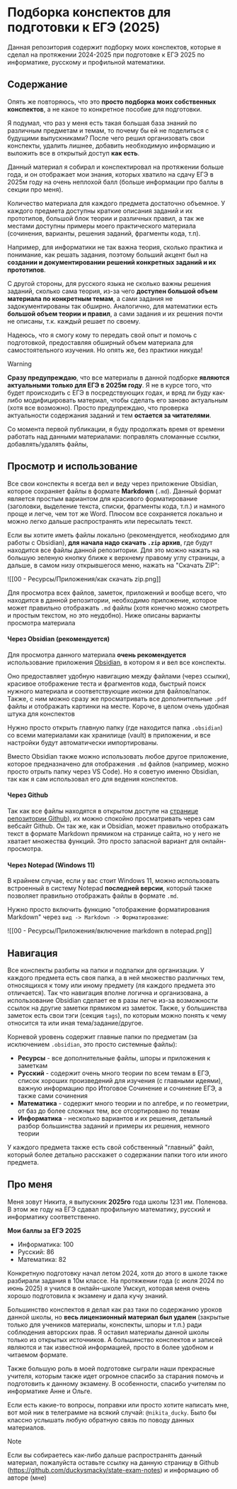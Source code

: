 # Подборка конспектов для подготовки к ЕГЭ (2025)

Данная репозитория содержит подборку моих конспектов, которые я сделал на протяжении 2024-2025 при подготовке к ЕГЭ 2025 по информатике, русскому и профильной математики.

## Содержание

Опять же повторяюсь, что это **просто подборка моих собственных конспектов**, а не какое то конкретное пособие для подготовки. 

Я подумал, что раз у меня есть такая большая база знаний по различным предметам и темам, то почему бы ей не поделиться с будущими выпускниками? После чего решил организовать свои конспекты, удалить лишнее, добавить необходимую информацию и выложить все в открытый доступ **как есть**.

Данный материал я собирал и конспектировал на протяжении больше года, и он отображает мои знания, которых хватило на сдачу ЕГЭ в 2025м году на очень неплохой балл (больше информации про баллы в секции про меня). 

Количество материала для каждого предмета достаточно объемное. У каждого предмета доступны краткие описания заданий и их прототипов, большой блок теории и различных правил, а так же местами доступны примеры моего практического материала (сочинения, варианты, решения заданий, фрагменты кода, т.п).

Например, для информатики не так важна теория, сколько практика и понимание, как решать задания, поэтому больший акцент был на **создании и документировании решений конкретных заданий и их прототипов**. 

С другой стороны, для русского языка не сколько важны решения заданий, сколько сама теория, из-за чего **доступен большой объем материала по конкретным темам**, а сами задания не задокументированы так обширно. Аналогично, для математики есть **большой объем теории и правил**, а сами задания и их решения почти не описаны, т.к. каждый решает по своему.

Надеюсь, что я смогу кому то передать свой опыт и помочь с подготовкой, предоставляя обширный объем материала для самостоятельного изучения. Но опять же, без практики никуда!

> [!WARNING]
> **Сразу предупреждаю**, что все материалы в данной подборке **являются актуальными только для ЕГЭ в 2025м году**. Я не в курсе того, что будет происходить с ЕГЭ в посредствующих годах, и вряд ли буду как-либо модифицировать материал, чтобы сделать его заново актуальным (хотя все возможно). Просто предупреждаю, что проверка актуальности содержания заданий и тем **остается за читателями**.

Со момента первой публикации, я буду продолжать время от времени работать над данными материалами: поправлять сломанные ссылки, добавлять/удалять файлы, 

## Просмотр и использование

Все свои конспекты я всегда вел и веду через приложение Obsidian, которое сохраняет файлы в формате **Markdown** (`.md`). Данный формат является простым вариантом для красивого форматирование (заголовки, выделение текста, списки, фрагменты кода, т.п.) и намного проще и легче, чем тот же Word. Плюсом все сохраняется локально и можно легко дальше распространять или пересылать текст. 

Если вы хотите иметь файлы локально (рекомендуется, необходимо для работы с Obsidian), **для начала надо скачать `.zip` архив**, где будут находится все файлы данной репозитории. Для это можно нажать на большую зеленую кнопку ближе к верхнему правому углу страницы, а дальше, в самом низу открывшегося меню, нажать на "Скачать ZIP":

![[00 - Ресурсы/Приложения/как скачать zip.png]]

Для просмотра всех файлов, заметок, приложений и вообще всего, что находится в данной репозитории, необходимо приложение, которое может правильно отображать `.md` файлы (хотя конечно можно смотреть и простым текстом, но это неудобно). Ниже описаны варианты просмотра материала

#### Через Obsidian (рекомендуется)

Для просмотра данного материала **очень рекомендуется** использование приложения [Obsidian](https://obsidian.md/download), в котором я и вел все конспекты. 

Оно предоставляет удобную навигацию между файлами (через ссылки), красивое отображение теста и фрагментов кода, быстрый поиск нужного материала и соответствующие иконки для файлов/папок. Также, с ним можно сразу же просматривать все дополнительные `.pdf` файлы и отображать картинки на месте. Короче, в целом очень удобная штука для конспектов

Нужно просто открыть главную папку (где находится папка `.obsidian`) со всеми материалами как хранилище (vault) в приложении, и все настройки будут автоматически импортированы.

Вместо Obsidian также можно использовать любое другое приложение, которое предназначено для отображения `.md` файлов (например, можно просто отрыть папку через VS Code). Но я советую именно Obsidian, так как я сам использовал его для ведения конспектов.

#### Через Github

Так как все файлы находятся в открытом доступе на [странице репозитории Github](https://github.com/duckysmacky/state-exam-notes)), их можно спокойно просматривать через сам вебсайт Github. Он так же, как и Obsidian, может правильно отображать текст в формате Markdown прямиком на странице сайта, но у него не хватает множества функций. Это просто запасной вариант для онлайн-просмотра.

#### Через Notepad (Windows 11)
В крайнем случае, если у вас стоит Windows 11, можно использовать встроенный в систему Notepad **последней версии**, который также позволяет правильно отображать файлы в формате `.md`. 

Нужно просто включить функцию "отображение форматирования Markdown" через `вид -> Markdown -> Форматирование`:

![[00 - Ресурсы/Приложения/включение markdown в notepad.png]]

## Навигация

Все конспекты разбиты на папки и подпапки для организации. У каждого предмета есть своя папка, а в ней множество различных тем, относящихся к тому или иному предмету (ля каждого предмета это отличается). Так что навигация вполне логична и организована, а использование Obsidian сделает ее в разы легче из-за возможности ссылок на другие заметки прямиком из заметок. Также, у большинства заметок есть свои тэги (секция `tags`), по которым можно понять к чему относится та или иная тема/задание/другое.

Корневой уровень содержит главные папки по предметам (за исключением `.obsidian`, это просто системные файлы):
- **Ресурсы** - все дополнительные файлы, шпоры и приложения к заметкам
- **Русский** - содержит очень много теории по всем темам в ЕГЭ, список хороших произведений для изучения (с главными идеями), важную информацию про Итоговое Сочинение и сочинение ЕГЭ, а также сами сочинения
- **Математика** - содержит много теории и по алгебре, и по геометрии, от баз до более сложных тем, все отсортировано по темам
- **Информатика** - несколько вариантов и их решения, детальный разбор большинства заданий и примеры их решения, немного теории

У каждого предмета также есть свой собственный "главный" файл, который более детально расскажет о содержании папки того или иного предмета. 

## Про меня

Меня зовут Никита, я выпускник **2025го** года школы 1231 им. Поленова. В этом же году на ЕГЭ сдавал профильную математику, русский и информатику соответственно. 

**Мои баллы за ЕГЭ 2025**
- Информатика: 100
- Русский: 86
- Математика: 82

Конкретную подготовку начал летом 2024, хотя до этого в школе также разбирали задания в 10м классе. На протяжении года (с июля 2024 по июнь 2025) я учился в онлайн-школе Умскул, которая меня очень хорошо подготовила к экзамену и дала кучу знаний. 

Большинство конспектов я делал как раз таки по содержанию уроков данной школы, но **весь лицензионный материал был удален** (закрытые только для учеников материалы, конспекты, шпоры и т.п.) ради соблюдения авторских прав. Я оставил материалы данной школы только из открытых источников. А большинство конспектов и записей являются и так известной информацией, просто в более удобном и читаемом формате.

Также большую роль в моей подготовке сыграли наши прекрасные учителя, которым также идет огромное спасибо за старания помочь и подготовить к данному экзамену. В особенности, спасибо учителям по информатике Анне и Ольге.

Если есть какие-то вопросы, поправки или просто хотите написать мне, вот мой ник в телеграмме на всякий случай: `@nikita_ducky`. Было бы классно услышать любую обратную связь по поводу данных материалов.

> [!NOTE]
> Если вы собираетесь как-либо дальше распространять данный материал, пожалуйста оставьте ссылку на данную страницу в Github (https://github.com/duckysmacky/state-exam-notes) и информацию об авторе (мне)
